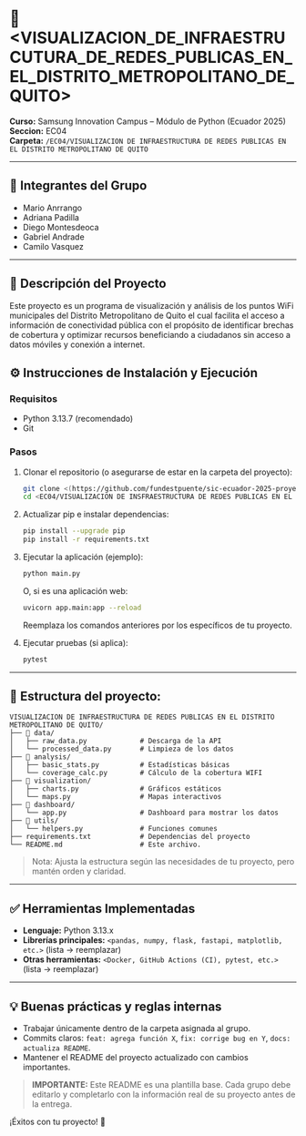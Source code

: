 # 📌 <VISUALIZACION_DE_INFRAESTRUCUTURA_DE_REDES_PUBLICAS_EN_EL_DISTRITO_METROPOLITANO_DE_QUITO>

**Curso:** Samsung Innovation Campus – Módulo de Python (Ecuador 2025)  
**Seccion:** EC04  
**Carpeta:** `/EC04/VISUALIZACION DE INFRAESTRUCTURA DE REDES PUBLICAS EN EL DISTRITO METROPOLITANO DE QUITO`

---

## 👥 Integrantes del Grupo
- Mario Anrrango
- Adriana Padilla
- Diego Montesdeoca
- Gabriel Andrade
- Camilo Vasquez 

---

## 📝 Descripción del Proyecto
Este proyecto es un programa de visualización y análisis de los puntos WiFi municipales del Distrito Metropolitano de Quito el cual facilita el acceso a información de conectividad pública con el propósito de identificar brechas de cobertura y optimizar recursos beneficiando a ciudadanos sin acceso a datos móviles y conexión a internet.

## ⚙️ Instrucciones de Instalación y Ejecución

### Requisitos
- Python 3.13.7 (recomendado)
- Git

### Pasos
1. Clonar el repositorio (o asegurarse de estar en la carpeta del proyecto):
   ```bash
   git clone <(https://github.com/fundestpuente/sic-ecuador-2025-proyectos.git)>
   cd <EC04/VISUALIZACION DE INSFRAESTRUCTURA DE REDES PUBLICAS EN EL DISTRITO METROPOLITANO DE QUITO>   # ej: cd ecuador03/proyecto-01-nombre
   ```

2. Actualizar pip e instalar dependencias:
   ```bash
   pip install --upgrade pip
   pip install -r requirements.txt
   ```

3. Ejecutar la aplicación (ejemplo):
   ```bash
   python main.py
   ```
   O, si es una aplicación web:
   ```bash
   uvicorn app.main:app --reload   
   ```
   Reemplaza los comandos anteriores por los específicos de tu proyecto.

4. Ejecutar pruebas (si aplica):
   ```bash
   pytest
   ```

---

## 📂 Estructura del proyecto:
```
VISUALIZACION DE INFRAESTRUCTURA DE REDES PUBLICAS EN EL DISTRITO METROPOLITANO DE QUITO/
├── 📂 data/
│   ├── raw_data.py             # Descarga de la API
│   └── processed_data.py       # Limpieza de los datos
├── 📂 analysis/                   
│   ├── basic_stats.py          # Estadísticas básicas
│   └── coverage_calc.py        # Cálculo de la cobertura WIFI
├── 📂 visualization/                   
│   ├── charts.py               # Gráficos estáticos
│   └── maps.py                 # Mapas interactivos
├── 📂 dashboard/                   
│   └── app.py                  # Dashboard para mostrar los datos
├── 📂 utils/                   
│   └── helpers.py              # Funciones comunes
├── requirements.txt            # Dependencias del proyecto
└── README.md                   # Este archivo.
```

> Nota: Ajusta la estructura según las necesidades de tu proyecto, pero mantén orden y claridad.

---

## ✅ Herramientas Implementadas
- **Lenguaje:** Python 3.13.x
- **Librerías principales:** `<pandas, numpy, flask, fastapi, matplotlib, etc.>` (lista → reemplazar)
- **Otras herramientas:** `<Docker, GitHub Actions (CI), pytest, etc.>` (lista → reemplazar)

---

## 💡 Buenas prácticas y reglas internas
- Trabajar únicamente dentro de la carpeta asignada al grupo.
- Commits claros: `feat: agrega función X`, `fix: corrige bug en Y`, `docs: actualiza README`.
- Mantener el README del proyecto actualizado con cambios importantes.


> **IMPORTANTE:** Este README es una plantilla base. Cada grupo debe editarlo y completarlo con la información real de su proyecto antes de la entrega.

¡Éxitos con tu proyecto! 🚀

